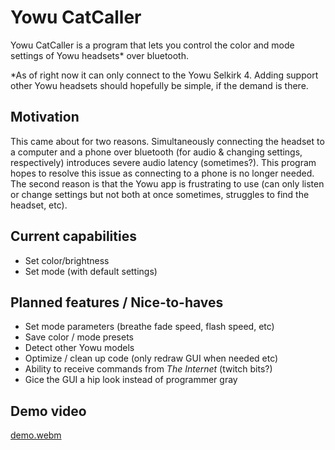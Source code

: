 # Yowu CatCaller
Yowu CatCaller is a program that lets you control the color and mode settings of Yowu headsets* over bluetooth.

*As of right now it can only connect to the Yowu Selkirk 4. Adding support other Yowu headsets should hopefully be simple, if the demand is there.

## Motivation
This came about for two reasons. Simultaneously connecting the headset to a computer and a phone over bluetooth (for audio & changing settings, respectively) introduces severe audio latency (sometimes?). This program hopes to resolve this issue as connecting to a phone is no longer needed.
The second reason is that the Yowu app is frustrating to use (can only listen or change settings but not both at once sometimes, struggles to find the headset, etc).

## Current capabilities
* Set color/brightness
* Set mode (with default settings)

## Planned features / Nice-to-haves
* Set mode parameters (breathe fade speed, flash speed, etc)
* Save color / mode presets
* Detect other Yowu models
* Optimize / clean up code (only redraw GUI when needed etc)
* Ability to receive commands from *The Internet* (twitch bits?)
* Gice the GUI a hip look instead of programmer gray

## Demo video
[demo.webm](https://user-images.githubusercontent.com/7881804/220471278-21513494-fc30-435f-8f33-94947d31bbd6.webm)

